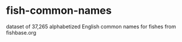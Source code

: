 # fish-common-names
dataset of 37,265 alphabetized English common names for fishes from fishbase.org
